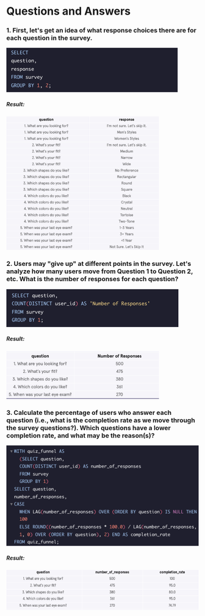 # Questions and Answers

### 1. First, let's get an idea of what response choices there are for each question in the survey. 
![alt text](/images/sql_script/1.response_choices_per_survey_question.png)

##### Result: 
<img src=images/sql_solutions/2.unique_responses_per_question.png width="400" height="350">

### 2. Users may "give up" at different points in the survey. Let's analyze how many users move from Question 1 to Question 2, etc. What is the number of responses for each question?
![alt text](/images/sql_script/2.survey_funnel_conversion.png)

##### Result: 
<img src=images/sql_solutions/1.funnelgroups.png width="400" height="125">

### 3. Calculate the percentage of users who answer each question (i.e., what is the completion rate as we move through the survey questions?). Which questions have a lower completion rate, and what may be the reason(s)? 
![alt text](/images/sql_script/2b.completion_rate_persurveyq.png)

##### Result: 
<img src=images/sql_solutions/3.completion_rate_persurveyq.png width="525" height="105">
